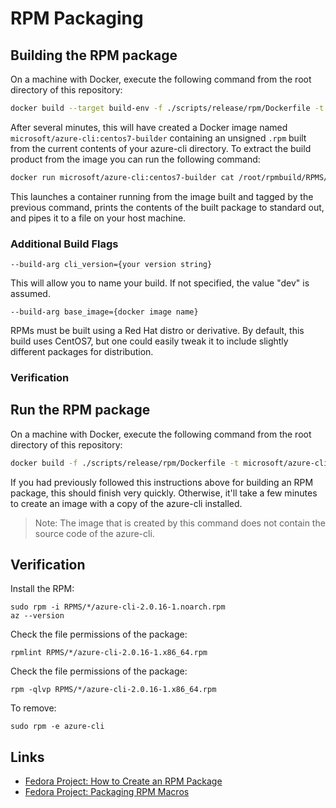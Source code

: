 # RPM Packaging

## Building the RPM package

On a machine with Docker, execute the following command from the root directory of this repository:

``` bash
docker build --target build-env -f ./scripts/release/rpm/Dockerfile -t microsoft/azure-cli:centos7-builder .
```

After several minutes, this will have created a Docker image named `microsoft/azure-cli:centos7-builder` containing an
unsigned `.rpm` built from the current contents of your azure-cli directory. To extract the build product from the image
you can run the following command:

``` bash
docker run microsoft/azure-cli:centos7-builder cat /root/rpmbuild/RPMS/x86_64/azure-cli-dev-1.el7.x86_64.rpm > ./bin/azure-cli-dev-1.el7.x86_64.rpm
```

This launches a container running from the image built and tagged by the previous command, prints the contents of the
built package to standard out, and pipes it to a file on your host machine.

### Additional Build Flags

`--build-arg cli_version={your version string}`

This will allow you to name your build. If not specified, the value "dev" is assumed.

`--build-arg base_image={docker image name}`

RPMs must be built using a Red Hat distro or derivative. By default, this build uses CentOS7, but one could easily tweak
it to include slightly different packages for distribution.

### Verification

Run the RPM package
-------------------

On a machine with Docker, execute the following command from the root directory of this repository:

``` bash
docker build -f ./scripts/release/rpm/Dockerfile -t microsoft/azure-cli:centos7 .
``` 

If you had previously followed this instructions above for building an RPM package, this should finish very quickly.
Otherwise, it'll take a few minutes to create an image with a copy of the azure-cli installed.
> Note: The image that is created by this command does not contain the source code of the azure-cli.

Verification
------------

Install the RPM:
```
sudo rpm -i RPMS/*/azure-cli-2.0.16-1.noarch.rpm
az --version
```

Check the file permissions of the package:  
```
rpmlint RPMS/*/azure-cli-2.0.16-1.x86_64.rpm
```

Check the file permissions of the package:  
```
rpm -qlvp RPMS/*/azure-cli-2.0.16-1.x86_64.rpm
```

To remove:  
```
sudo rpm -e azure-cli
```

Links
-----

- [Fedora Project: How to Create an RPM Package](https://fedoraproject.org/wiki/How_to_create_an_RPM_package)
- [Fedora Project: Packaging RPM Macros](https://fedoraproject.org/wiki/Packaging:RPMMacros?rd=Packaging/RPMMacros)

